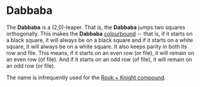 # Dabbaba

The **Dabbaba** is a (2,0)-leaper. That is, the **Dabbaba** jumps
two squares orthogonally. This makes the **Dabbaba**
[colourbound](#wiki:Glossary_of_chess#Colorbound) -- that is,
if it starts on a black square, it will always be on a black
square and if it starts on a white square, it will always be on
a white square. It also keeps parity in both its row and file.
This means, if it starts on an even row (or file), it will remain
on an even row (of file). And if it starts on an odd row (of file),
it will remain on an odd row (or file).

The name is infrequently used for the [Rook + Knight compound](chancellor.md).


<div class = 'trapped' data-piece = 'dabbaba'></div>
<div class = 'boxset'  data-sets  = 'basic_leapers'></div>

